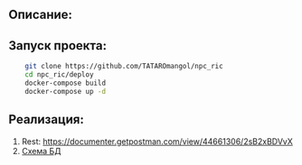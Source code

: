 ## Описание:


## Запуск проекта:

```bash
    git clone https://github.com/TATAROmangol/npc_ric 
    cd npc_ric/deploy
    docker-compose build
    docker-compose up -d
```


## Реализация:
1. Rest: https://documenter.getpostman.com/view/44661306/2sB2xBDVvX
2. [Схема БД](./media_for_readme/схема_бд)

